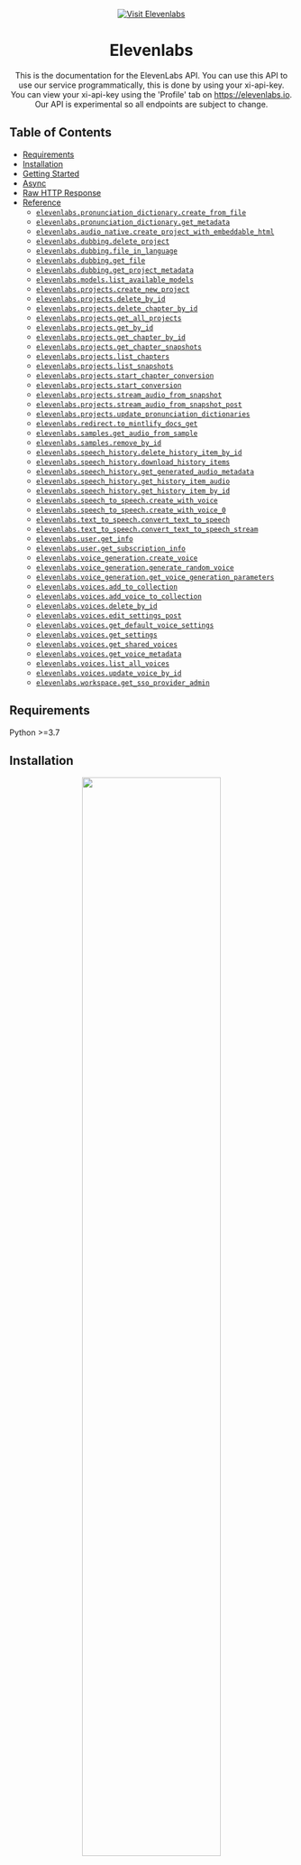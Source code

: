 <div align="center">

[![Visit Elevenlabs](./header.png)](https://elevenlabs.com)

# Elevenlabs<a id="elevenlabs"></a>

This is the documentation for the ElevenLabs API. You can use this API to use our service programmatically, this is done by using your xi-api-key. <br/> You can view your xi-api-key using the 'Profile' tab on https://elevenlabs.io. Our API is experimental so all endpoints are subject to change.


</div>

## Table of Contents<a id="table-of-contents"></a>

<!-- toc -->

- [Requirements](#requirements)
- [Installation](#installation)
- [Getting Started](#getting-started)
- [Async](#async)
- [Raw HTTP Response](#raw-http-response)
- [Reference](#reference)
  * [`elevenlabs.pronunciation_dictionary.create_from_file`](#elevenlabspronunciation_dictionarycreate_from_file)
  * [`elevenlabs.pronunciation_dictionary.get_metadata`](#elevenlabspronunciation_dictionaryget_metadata)
  * [`elevenlabs.audio_native.create_project_with_embeddable_html`](#elevenlabsaudio_nativecreate_project_with_embeddable_html)
  * [`elevenlabs.dubbing.delete_project`](#elevenlabsdubbingdelete_project)
  * [`elevenlabs.dubbing.file_in_language`](#elevenlabsdubbingfile_in_language)
  * [`elevenlabs.dubbing.get_file`](#elevenlabsdubbingget_file)
  * [`elevenlabs.dubbing.get_project_metadata`](#elevenlabsdubbingget_project_metadata)
  * [`elevenlabs.models.list_available_models`](#elevenlabsmodelslist_available_models)
  * [`elevenlabs.projects.create_new_project`](#elevenlabsprojectscreate_new_project)
  * [`elevenlabs.projects.delete_by_id`](#elevenlabsprojectsdelete_by_id)
  * [`elevenlabs.projects.delete_chapter_by_id`](#elevenlabsprojectsdelete_chapter_by_id)
  * [`elevenlabs.projects.get_all_projects`](#elevenlabsprojectsget_all_projects)
  * [`elevenlabs.projects.get_by_id`](#elevenlabsprojectsget_by_id)
  * [`elevenlabs.projects.get_chapter_by_id`](#elevenlabsprojectsget_chapter_by_id)
  * [`elevenlabs.projects.get_chapter_snapshots`](#elevenlabsprojectsget_chapter_snapshots)
  * [`elevenlabs.projects.list_chapters`](#elevenlabsprojectslist_chapters)
  * [`elevenlabs.projects.list_snapshots`](#elevenlabsprojectslist_snapshots)
  * [`elevenlabs.projects.start_chapter_conversion`](#elevenlabsprojectsstart_chapter_conversion)
  * [`elevenlabs.projects.start_conversion`](#elevenlabsprojectsstart_conversion)
  * [`elevenlabs.projects.stream_audio_from_snapshot`](#elevenlabsprojectsstream_audio_from_snapshot)
  * [`elevenlabs.projects.stream_audio_from_snapshot_post`](#elevenlabsprojectsstream_audio_from_snapshot_post)
  * [`elevenlabs.projects.update_pronunciation_dictionaries`](#elevenlabsprojectsupdate_pronunciation_dictionaries)
  * [`elevenlabs.redirect.to_mintlify_docs_get`](#elevenlabsredirectto_mintlify_docs_get)
  * [`elevenlabs.samples.get_audio_from_sample`](#elevenlabssamplesget_audio_from_sample)
  * [`elevenlabs.samples.remove_by_id`](#elevenlabssamplesremove_by_id)
  * [`elevenlabs.speech_history.delete_history_item_by_id`](#elevenlabsspeech_historydelete_history_item_by_id)
  * [`elevenlabs.speech_history.download_history_items`](#elevenlabsspeech_historydownload_history_items)
  * [`elevenlabs.speech_history.get_generated_audio_metadata`](#elevenlabsspeech_historyget_generated_audio_metadata)
  * [`elevenlabs.speech_history.get_history_item_audio`](#elevenlabsspeech_historyget_history_item_audio)
  * [`elevenlabs.speech_history.get_history_item_by_id`](#elevenlabsspeech_historyget_history_item_by_id)
  * [`elevenlabs.speech_to_speech.create_with_voice`](#elevenlabsspeech_to_speechcreate_with_voice)
  * [`elevenlabs.speech_to_speech.create_with_voice_0`](#elevenlabsspeech_to_speechcreate_with_voice_0)
  * [`elevenlabs.text_to_speech.convert_text_to_speech`](#elevenlabstext_to_speechconvert_text_to_speech)
  * [`elevenlabs.text_to_speech.convert_text_to_speech_stream`](#elevenlabstext_to_speechconvert_text_to_speech_stream)
  * [`elevenlabs.user.get_info`](#elevenlabsuserget_info)
  * [`elevenlabs.user.get_subscription_info`](#elevenlabsuserget_subscription_info)
  * [`elevenlabs.voice_generation.create_voice`](#elevenlabsvoice_generationcreate_voice)
  * [`elevenlabs.voice_generation.generate_random_voice`](#elevenlabsvoice_generationgenerate_random_voice)
  * [`elevenlabs.voice_generation.get_voice_generation_parameters`](#elevenlabsvoice_generationget_voice_generation_parameters)
  * [`elevenlabs.voices.add_to_collection`](#elevenlabsvoicesadd_to_collection)
  * [`elevenlabs.voices.add_voice_to_collection`](#elevenlabsvoicesadd_voice_to_collection)
  * [`elevenlabs.voices.delete_by_id`](#elevenlabsvoicesdelete_by_id)
  * [`elevenlabs.voices.edit_settings_post`](#elevenlabsvoicesedit_settings_post)
  * [`elevenlabs.voices.get_default_voice_settings`](#elevenlabsvoicesget_default_voice_settings)
  * [`elevenlabs.voices.get_settings`](#elevenlabsvoicesget_settings)
  * [`elevenlabs.voices.get_shared_voices`](#elevenlabsvoicesget_shared_voices)
  * [`elevenlabs.voices.get_voice_metadata`](#elevenlabsvoicesget_voice_metadata)
  * [`elevenlabs.voices.list_all_voices`](#elevenlabsvoiceslist_all_voices)
  * [`elevenlabs.voices.update_voice_by_id`](#elevenlabsvoicesupdate_voice_by_id)
  * [`elevenlabs.workspace.get_sso_provider_admin`](#elevenlabsworkspaceget_sso_provider_admin)

<!-- tocstop -->

## Requirements<a id="requirements"></a>

Python >=3.7

## Installation<a id="installation"></a>
<div align="center">
  <a href="https://konfigthis.com/sdk-sign-up?company=ElevenLabs&language=Python">
    <img src="https://raw.githubusercontent.com/konfig-dev/brand-assets/HEAD/cta-images/python-cta.png" width="70%">
  </a>
</div>

## Getting Started<a id="getting-started"></a>

```python
from pprint import pprint
from eleven_labs_python_sdk import ElevenLabs, ApiException

elevenlabs = ElevenLabs()

try:
    # Add A Pronunciation Dictionary
    create_from_file_response = elevenlabs.pronunciation_dictionary.create_from_file(
        name="string_example",
        xi_api_key="string_example",
        description="string_example",
        file=open("/path/to/file", "rb"),
    )
    print(create_from_file_response)
except ApiException as e:
    print(
        "Exception when calling PronunciationDictionaryApi.create_from_file: %s\n" % e
    )
    pprint(e.body)
    if e.status == 422:
        pprint(e.body["detail"])
    pprint(e.headers)
    pprint(e.status)
    pprint(e.reason)
    pprint(e.round_trip_time)
```

## Async<a id="async"></a>

`async` support is available by prepending `a` to any method.

```python
import asyncio
from pprint import pprint
from eleven_labs_python_sdk import ElevenLabs, ApiException

elevenlabs = ElevenLabs()


async def main():
    try:
        # Add A Pronunciation Dictionary
        create_from_file_response = (
            await elevenlabs.pronunciation_dictionary.acreate_from_file(
                name="string_example",
                xi_api_key="string_example",
                description="string_example",
                file=open("/path/to/file", "rb"),
            )
        )
        print(create_from_file_response)
    except ApiException as e:
        print(
            "Exception when calling PronunciationDictionaryApi.create_from_file: %s\n"
            % e
        )
        pprint(e.body)
        if e.status == 422:
            pprint(e.body["detail"])
        pprint(e.headers)
        pprint(e.status)
        pprint(e.reason)
        pprint(e.round_trip_time)


asyncio.run(main())
```

## Raw HTTP Response<a id="raw-http-response"></a>

To access raw HTTP response values, use the `.raw` namespace.

```python
from pprint import pprint
from eleven_labs_python_sdk import ElevenLabs, ApiException

elevenlabs = ElevenLabs()

try:
    # Add A Pronunciation Dictionary
    create_from_file_response = (
        elevenlabs.pronunciation_dictionary.raw.create_from_file(
            name="string_example",
            xi_api_key="string_example",
            description="string_example",
            file=open("/path/to/file", "rb"),
        )
    )
    pprint(create_from_file_response.body)
    pprint(create_from_file_response.body["id"])
    pprint(create_from_file_response.body["name"])
    pprint(create_from_file_response.body["created_by"])
    pprint(create_from_file_response.body["creation_time_unix"])
    pprint(create_from_file_response.body["version_id"])
    pprint(create_from_file_response.body["description"])
    pprint(create_from_file_response.headers)
    pprint(create_from_file_response.status)
    pprint(create_from_file_response.round_trip_time)
except ApiException as e:
    print(
        "Exception when calling PronunciationDictionaryApi.create_from_file: %s\n" % e
    )
    pprint(e.body)
    if e.status == 422:
        pprint(e.body["detail"])
    pprint(e.headers)
    pprint(e.status)
    pprint(e.reason)
    pprint(e.round_trip_time)
```


## Reference<a id="reference"></a>
### `elevenlabs.pronunciation_dictionary.create_from_file`<a id="elevenlabspronunciation_dictionarycreate_from_file"></a>

Creates a new pronunciation dictionary from a lexicon .PLS file

#### 🛠️ Usage<a id="🛠️-usage"></a>

```python
create_from_file_response = elevenlabs.pronunciation_dictionary.create_from_file(
    name="string_example",
    xi_api_key="string_example",
    description="string_example",
    file=open("/path/to/file", "rb"),
)
```

#### ⚙️ Parameters<a id="⚙️-parameters"></a>

##### name: `str`<a id="name-str"></a>

The name of the pronunciation dictionary, used for identification only.

##### xi_api_key: `str`<a id="xi_api_key-str"></a>

Your API key. This is required by most endpoints to access our API programatically. You can view your xi-api-key using the 'Profile' tab on the website.

##### description: `str`<a id="description-str"></a>

A description of the pronunciation dictionary, used for identification only.

##### file: `IO`<a id="file-io"></a>

A lexicon .pls file which we will use to initialize the project with.

#### ⚙️ Request Body<a id="⚙️-request-body"></a>

[`BodyAddAPronunciationDictionaryV1PronunciationDictionariesAddFromFilePost`](./eleven_labs_python_sdk/type/body_add_a_pronunciation_dictionary_v1_pronunciation_dictionaries_add_from_file_post.py)
#### 🔄 Return<a id="🔄-return"></a>

[`AddPronunciationDictionaryResponseModel`](./eleven_labs_python_sdk/pydantic/add_pronunciation_dictionary_response_model.py)

#### 🌐 Endpoint<a id="🌐-endpoint"></a>

`/v1/pronunciation-dictionaries/add-from-file` `post`

[🔙 **Back to Table of Contents**](#table-of-contents)

---

### `elevenlabs.pronunciation_dictionary.get_metadata`<a id="elevenlabspronunciation_dictionaryget_metadata"></a>

Get metadata for a pronunciation dictionary

#### 🛠️ Usage<a id="🛠️-usage"></a>

```python
get_metadata_response = elevenlabs.pronunciation_dictionary.get_metadata(
    pronunciation_dictionary_id="21m00Tcm4TlvDq8ikWAM",
    xi_api_key="string_example",
)
```

#### ⚙️ Parameters<a id="⚙️-parameters"></a>

##### pronunciation_dictionary_id: `str`<a id="pronunciation_dictionary_id-str"></a>

The id of the pronunciation dictionary

##### xi_api_key: `str`<a id="xi_api_key-str"></a>

Your API key. This is required by most endpoints to access our API programatically. You can view your xi-api-key using the 'Profile' tab on the website.

#### 🔄 Return<a id="🔄-return"></a>

[`GetPronunciationDictionaryMetadataResponseModel`](./eleven_labs_python_sdk/pydantic/get_pronunciation_dictionary_metadata_response_model.py)

#### 🌐 Endpoint<a id="🌐-endpoint"></a>

`/v1/pronunciation-dictionaries/{pronunciation_dictionary_id}` `get`

[🔙 **Back to Table of Contents**](#table-of-contents)

---

### `elevenlabs.audio_native.create_project_with_embeddable_html`<a id="elevenlabsaudio_nativecreate_project_with_embeddable_html"></a>

Creates AudioNative enabled project, optionally starts conversion and returns project id and embeddable html snippet.

#### 🛠️ Usage<a id="🛠️-usage"></a>

```python
create_project_with_embeddable_html_response = (
    elevenlabs.audio_native.create_project_with_embeddable_html(
        name="string_example",
        file=open("/path/to/file", "rb"),
        xi_api_key="string_example",
        title="string_example",
        image="string_example",
        author="string_example",
        small=False,
        text_color="string_example",
        background_color="string_example",
        sessionization=0,
        voice_id="string_example",
        model_id="string_example",
        auto_convert=False,
    )
)
```

#### ⚙️ Parameters<a id="⚙️-parameters"></a>

##### name: `str`<a id="name-str"></a>

Project name.

##### file: `IO`<a id="file-io"></a>

Either txt or HTML input file containing the article content. HTML should be formatted as follows '&lt;html&gt;&lt;body&gt;&lt;div&gt;&lt;p&gt;Your content&lt;/p&gt;&lt;h5&gt;More of your content&lt;/h5&gt;&lt;p&gt;Some more of your content&lt;/p&gt;&lt;/div&gt;&lt;/body&gt;&lt;/html&gt;'

##### xi_api_key: `str`<a id="xi_api_key-str"></a>

Your API key. This is required by most endpoints to access our API programatically. You can view your xi-api-key using the 'Profile' tab on the website.

##### title: `str`<a id="title-str"></a>

Title used in the player and inserted at the top of the uploaded article. If not provided, the default title set in the Player settings is used.

##### image: `str`<a id="image-str"></a>

Image URL used in the player. If not provided, default image set in the Player settings is used.

##### author: `str`<a id="author-str"></a>

Author used in the player and inserted at the start of the uploaded article. If not provided, the default author set in the Player settings is used.

##### small: `bool`<a id="small-bool"></a>

Whether to use small player or not. If not provided, default value set in the Player settings is used.

##### text_color: `str`<a id="text_color-str"></a>

Text color used in the player. If not provided, default text color set in the Player settings is used.

##### background_color: `str`<a id="background_color-str"></a>

Background color used in the player. If not provided, default background color set in the Player settings is used.

##### sessionization: `int`<a id="sessionization-int"></a>

Specifies for how many minutes to persist the session across page reloads. If not provided, default sessionization set in the Player settings is used.

##### voice_id: `str`<a id="voice_id-str"></a>

Voice ID used to voice the content. If not provided, default voice ID set in the Player settings is used.

##### model_id: `str`<a id="model_id-str"></a>

TTS Model ID used in the player. If not provided, default model ID set in the Player settings is used.

##### auto_convert: `bool`<a id="auto_convert-bool"></a>

Whether to auto convert the project to audio or not.

#### ⚙️ Request Body<a id="⚙️-request-body"></a>

[`BodyCreatesAudioNativeEnabledProjectV1AudioNativePost`](./eleven_labs_python_sdk/type/body_creates_audio_native_enabled_project_v1_audio_native_post.py)
#### 🔄 Return<a id="🔄-return"></a>

[`AudioNativeCreateProjectResponseModel`](./eleven_labs_python_sdk/pydantic/audio_native_create_project_response_model.py)

#### 🌐 Endpoint<a id="🌐-endpoint"></a>

`/v1/audio-native` `post`

[🔙 **Back to Table of Contents**](#table-of-contents)

---

### `elevenlabs.dubbing.delete_project`<a id="elevenlabsdubbingdelete_project"></a>

Deletes a dubbing project.

#### 🛠️ Usage<a id="🛠️-usage"></a>

```python
delete_project_response = elevenlabs.dubbing.delete_project(
    dubbing_id="dubbing_id_example",
    xi_api_key="string_example",
)
```

#### ⚙️ Parameters<a id="⚙️-parameters"></a>

##### dubbing_id: `str`<a id="dubbing_id-str"></a>

ID of the dubbing project.

##### xi_api_key: `str`<a id="xi_api_key-str"></a>

Your API key. This is required by most endpoints to access our API programatically. You can view your xi-api-key using the 'Profile' tab on the website.

#### 🌐 Endpoint<a id="🌐-endpoint"></a>

`/v1/dubbing/{dubbing_id}` `delete`

[🔙 **Back to Table of Contents**](#table-of-contents)

---

### `elevenlabs.dubbing.file_in_language`<a id="elevenlabsdubbingfile_in_language"></a>

Dubs provided audio or video file into given language.

#### 🛠️ Usage<a id="🛠️-usage"></a>

```python
file_in_language_response = elevenlabs.dubbing.file_in_language(
    target_lang="string_example",
    xi_api_key="string_example",
    mode="string_example",
    file=open("/path/to/file", "rb"),
    csv_file=open("/path/to/file", "rb"),
    foreground_audio_file=open("/path/to/file", "rb"),
    background_audio_file=open("/path/to/file", "rb"),
    name="string_example",
    source_url="string_example",
    source_lang="auto",
    num_speakers=0,
    watermark=False,
    start_time=1,
    end_time=1,
    highest_resolution=False,
    dubbing_studio=False,
)
```

#### ⚙️ Parameters<a id="⚙️-parameters"></a>

##### target_lang: `str`<a id="target_lang-str"></a>

Target language.

##### xi_api_key: `str`<a id="xi_api_key-str"></a>

Your API key. This is required by most endpoints to access our API programatically. You can view your xi-api-key using the 'Profile' tab on the website.

##### mode: `str`<a id="mode-str"></a>

automatic or manual.

##### file: `IO`<a id="file-io"></a>

One or more audio files to clone the voice from

##### csv_file: `IO`<a id="csv_file-io"></a>

CSV file containing transcription/translation metadata

##### foreground_audio_file: `IO`<a id="foreground_audio_file-io"></a>

For use only with csv input

##### background_audio_file: `IO`<a id="background_audio_file-io"></a>

For use only with csv input

##### name: `str`<a id="name-str"></a>

Name of the dubbing project.

##### source_url: `str`<a id="source_url-str"></a>

URL of the source video/audio file.

##### source_lang: `str`<a id="source_lang-str"></a>

Source language.

##### num_speakers: `int`<a id="num_speakers-int"></a>

Number of speakers to use for the dubbing.

##### watermark: `bool`<a id="watermark-bool"></a>

Whether to apply watermark to the output video.

##### start_time: `int`<a id="start_time-int"></a>

Start time of the source video/audio file.

##### end_time: `int`<a id="end_time-int"></a>

End time of the source video/audio file.

##### highest_resolution: `bool`<a id="highest_resolution-bool"></a>

Whether to use the highest resolution available.

##### dubbing_studio: `bool`<a id="dubbing_studio-bool"></a>

Whether to prepare dub for edits in dubbing studio.

#### ⚙️ Request Body<a id="⚙️-request-body"></a>

[`BodyDubAVideoOrAnAudioFileV1DubbingPost`](./eleven_labs_python_sdk/type/body_dub_a_video_or_an_audio_file_v1_dubbing_post.py)
#### 🔄 Return<a id="🔄-return"></a>

[`DoDubbingResponseModel`](./eleven_labs_python_sdk/pydantic/do_dubbing_response_model.py)

#### 🌐 Endpoint<a id="🌐-endpoint"></a>

`/v1/dubbing` `post`

[🔙 **Back to Table of Contents**](#table-of-contents)

---

### `elevenlabs.dubbing.get_file`<a id="elevenlabsdubbingget_file"></a>

Returns dubbed file.

#### 🛠️ Usage<a id="🛠️-usage"></a>

```python
get_file_response = elevenlabs.dubbing.get_file(
    dubbing_id="dubbing_id_example",
    language_code="language_code_example",
    xi_api_key="string_example",
)
```

#### ⚙️ Parameters<a id="⚙️-parameters"></a>

##### dubbing_id: `str`<a id="dubbing_id-str"></a>

ID of the dubbing project.

##### language_code: `str`<a id="language_code-str"></a>

ID of the language.

##### xi_api_key: `str`<a id="xi_api_key-str"></a>

Your API key. This is required by most endpoints to access our API programatically. You can view your xi-api-key using the 'Profile' tab on the website.

#### 🌐 Endpoint<a id="🌐-endpoint"></a>

`/v1/dubbing/{dubbing_id}/audio/{language_code}` `get`

[🔙 **Back to Table of Contents**](#table-of-contents)

---

### `elevenlabs.dubbing.get_project_metadata`<a id="elevenlabsdubbingget_project_metadata"></a>

Returns metadata about a dubbing project, including whether it's still in progress or not

#### 🛠️ Usage<a id="🛠️-usage"></a>

```python
get_project_metadata_response = elevenlabs.dubbing.get_project_metadata(
    dubbing_id="dubbing_id_example",
    xi_api_key="string_example",
)
```

#### ⚙️ Parameters<a id="⚙️-parameters"></a>

##### dubbing_id: `str`<a id="dubbing_id-str"></a>

ID of the dubbing project.

##### xi_api_key: `str`<a id="xi_api_key-str"></a>

Your API key. This is required by most endpoints to access our API programatically. You can view your xi-api-key using the 'Profile' tab on the website.

#### 🌐 Endpoint<a id="🌐-endpoint"></a>

`/v1/dubbing/{dubbing_id}` `get`

[🔙 **Back to Table of Contents**](#table-of-contents)

---

### `elevenlabs.models.list_available_models`<a id="elevenlabsmodelslist_available_models"></a>

Gets a list of available models.

#### 🛠️ Usage<a id="🛠️-usage"></a>

```python
list_available_models_response = elevenlabs.models.list_available_models(
    xi_api_key="string_example",
)
```

#### ⚙️ Parameters<a id="⚙️-parameters"></a>

##### xi_api_key: `str`<a id="xi_api_key-str"></a>

Your API key. This is required by most endpoints to access our API programatically. You can view your xi-api-key using the 'Profile' tab on the website.

#### 🔄 Return<a id="🔄-return"></a>

[`ModelsListAvailableModelsResponse`](./eleven_labs_python_sdk/pydantic/models_list_available_models_response.py)

#### 🌐 Endpoint<a id="🌐-endpoint"></a>

`/v1/models` `get`

[🔙 **Back to Table of Contents**](#table-of-contents)

---

### `elevenlabs.projects.create_new_project`<a id="elevenlabsprojectscreate_new_project"></a>

Creates a new project, it can be either initialized as blank, from a document or from a URL.

#### 🛠️ Usage<a id="🛠️-usage"></a>

```python
create_new_project_response = elevenlabs.projects.create_new_project(
    name="string_example",
    default_title_voice_id="string_example",
    default_paragraph_voice_id="string_example",
    default_model_id="string_example",
    pronunciation_dictionary_locators=["string_example"],
    xi_api_key="string_example",
    title="string_example",
    from_url="string_example",
    from_document=open("/path/to/file", "rb"),
    quality_preset="standard",
    author="string_example",
    isbn_number="string_example",
    acx_volume_normalization=False,
    volume_normalization=False,
    callback_url="string_example",
)
```

#### ⚙️ Parameters<a id="⚙️-parameters"></a>

##### name: `str`<a id="name-str"></a>

The name of the project, used for identification only.

##### default_title_voice_id: `str`<a id="default_title_voice_id-str"></a>

The voice_id that corresponds to the default voice used for new titles.

##### default_paragraph_voice_id: `str`<a id="default_paragraph_voice_id-str"></a>

The voice_id that corresponds to the default voice used for new paragraphs.

##### default_model_id: `str`<a id="default_model_id-str"></a>

The model_id of the model to be used for this project, you can query GET https://api.elevenlabs.io/v1/models to list all available models.

##### pronunciation_dictionary_locators: [`BodyAddProjectV1ProjectsAddPostPronunciationDictionaryLocators`](./eleven_labs_python_sdk/type/body_add_project_v1_projects_add_post_pronunciation_dictionary_locators.py)<a id="pronunciation_dictionary_locators-bodyaddprojectv1projectsaddpostpronunciationdictionarylocatorseleven_labs_python_sdktypebody_add_project_v1_projects_add_post_pronunciation_dictionary_locatorspy"></a>

##### xi_api_key: `str`<a id="xi_api_key-str"></a>

Your API key. This is required by most endpoints to access our API programatically. You can view your xi-api-key using the 'Profile' tab on the website.

##### title: `str`<a id="title-str"></a>

An optional name of the author of the project, this will be added as metadata to the mp3 file on project / chapter download.

##### from_url: `str`<a id="from_url-str"></a>

An optional URL from which we will extract content to initialize the project. If this is set, 'from_url' must be null. If neither 'from_url' or 'from_document' are provided we will initialize the project as blank.

##### from_document: `IO`<a id="from_document-io"></a>

An optional .epub, .pdf, .txt or similar file can be provided. If provided, we will initialize the project with its content. If this is set, 'from_url' must be null.  If neither 'from_url' or 'from_document' are provided we will initialize the project as blank.

##### quality_preset: `str`<a id="quality_preset-str"></a>

Output quality of the generated audio. Must be one of: standard - standard output format, 128kbps with 44.1kHz sample rate. high - high quality output format, 192kbps with 44.1kHz sample rate and major improvements on our side. Using this setting increases the character cost by 20%. ultra - ultra quality output format, 192kbps with 44.1kHz sample rate and highest improvements on our side. Using this setting increases the character cost by 50%. 

##### author: `str`<a id="author-str"></a>

An optional name of the author of the project, this will be added as metadata to the mp3 file on project / chapter download.

##### isbn_number: `str`<a id="isbn_number-str"></a>

An optional ISBN number of the project you want to create, this will be added as metadata to the mp3 file on project / chapter download.

##### acx_volume_normalization: `bool`<a id="acx_volume_normalization-bool"></a>

[Deprecated] When the project is downloaded, should the returned audio have postprocessing in order to make it compliant with audiobook normalized volume requirements

##### volume_normalization: `bool`<a id="volume_normalization-bool"></a>

When the project is downloaded, should the returned audio have postprocessing in order to make it compliant with audiobook normalized volume requirements

##### callback_url: `str`<a id="callback_url-str"></a>

A url that will be called by our service when the project is converted with a json containing the status of the conversion

#### ⚙️ Request Body<a id="⚙️-request-body"></a>

[`BodyAddProjectV1ProjectsAddPost`](./eleven_labs_python_sdk/type/body_add_project_v1_projects_add_post.py)
#### 🔄 Return<a id="🔄-return"></a>

[`AddProjectResponseModel`](./eleven_labs_python_sdk/pydantic/add_project_response_model.py)

#### 🌐 Endpoint<a id="🌐-endpoint"></a>

`/v1/projects/add` `post`

[🔙 **Back to Table of Contents**](#table-of-contents)

---

### `elevenlabs.projects.delete_by_id`<a id="elevenlabsprojectsdelete_by_id"></a>

Delete a project by its project_id.

#### 🛠️ Usage<a id="🛠️-usage"></a>

```python
delete_by_id_response = elevenlabs.projects.delete_by_id(
    project_id="21m00Tcm4TlvDq8ikWAM",
    xi_api_key="string_example",
)
```

#### ⚙️ Parameters<a id="⚙️-parameters"></a>

##### project_id: `str`<a id="project_id-str"></a>

The project_id of the project, you can query GET https://api.elevenlabs.io/v1/projects to list all available projects.

##### xi_api_key: `str`<a id="xi_api_key-str"></a>

Your API key. This is required by most endpoints to access our API programatically. You can view your xi-api-key using the 'Profile' tab on the website.

#### 🌐 Endpoint<a id="🌐-endpoint"></a>

`/v1/projects/{project_id}` `delete`

[🔙 **Back to Table of Contents**](#table-of-contents)

---

### `elevenlabs.projects.delete_chapter_by_id`<a id="elevenlabsprojectsdelete_chapter_by_id"></a>

Delete a chapter by its chapter_id.

#### 🛠️ Usage<a id="🛠️-usage"></a>

```python
delete_chapter_by_id_response = elevenlabs.projects.delete_chapter_by_id(
    project_id="21m00Tcm4TlvDq8ikWAM",
    chapter_id="21m00Tcm4TlvDq8ikWAM",
    xi_api_key="string_example",
)
```

#### ⚙️ Parameters<a id="⚙️-parameters"></a>

##### project_id: `str`<a id="project_id-str"></a>

The project_id of the project, you can query GET https://api.elevenlabs.io/v1/projects to list all available projects.

##### chapter_id: `str`<a id="chapter_id-str"></a>

The chapter_id of the chapter. You can query GET https://api.elevenlabs.io/v1/projects/{project_id}/chapters to list all available chapters for a project.

##### xi_api_key: `str`<a id="xi_api_key-str"></a>

Your API key. This is required by most endpoints to access our API programatically. You can view your xi-api-key using the 'Profile' tab on the website.

#### 🌐 Endpoint<a id="🌐-endpoint"></a>

`/v1/projects/{project_id}/chapters/{chapter_id}` `delete`

[🔙 **Back to Table of Contents**](#table-of-contents)

---

### `elevenlabs.projects.get_all_projects`<a id="elevenlabsprojectsget_all_projects"></a>

Returns a list of your projects together and its metadata.

#### 🛠️ Usage<a id="🛠️-usage"></a>

```python
get_all_projects_response = elevenlabs.projects.get_all_projects(
    xi_api_key="string_example",
)
```

#### ⚙️ Parameters<a id="⚙️-parameters"></a>

##### xi_api_key: `str`<a id="xi_api_key-str"></a>

Your API key. This is required by most endpoints to access our API programatically. You can view your xi-api-key using the 'Profile' tab on the website.

#### 🔄 Return<a id="🔄-return"></a>

[`GetProjectsResponseModel`](./eleven_labs_python_sdk/pydantic/get_projects_response_model.py)

#### 🌐 Endpoint<a id="🌐-endpoint"></a>

`/v1/projects` `get`

[🔙 **Back to Table of Contents**](#table-of-contents)

---

### `elevenlabs.projects.get_by_id`<a id="elevenlabsprojectsget_by_id"></a>

Returns information about a specific project. This endpoint returns more detailed information about a project than GET api.elevenlabs.io/v1/projects.

#### 🛠️ Usage<a id="🛠️-usage"></a>

```python
get_by_id_response = elevenlabs.projects.get_by_id(
    project_id="21m00Tcm4TlvDq8ikWAM",
    xi_api_key="string_example",
)
```

#### ⚙️ Parameters<a id="⚙️-parameters"></a>

##### project_id: `str`<a id="project_id-str"></a>

The project_id of the project, you can query GET https://api.elevenlabs.io/v1/projects to list all available projects.

##### xi_api_key: `str`<a id="xi_api_key-str"></a>

Your API key. This is required by most endpoints to access our API programatically. You can view your xi-api-key using the 'Profile' tab on the website.

#### 🔄 Return<a id="🔄-return"></a>

[`ProjectExtendedResponseModel`](./eleven_labs_python_sdk/pydantic/project_extended_response_model.py)

#### 🌐 Endpoint<a id="🌐-endpoint"></a>

`/v1/projects/{project_id}` `get`

[🔙 **Back to Table of Contents**](#table-of-contents)

---

### `elevenlabs.projects.get_chapter_by_id`<a id="elevenlabsprojectsget_chapter_by_id"></a>

Returns information about a specific chapter.

#### 🛠️ Usage<a id="🛠️-usage"></a>

```python
get_chapter_by_id_response = elevenlabs.projects.get_chapter_by_id(
    project_id="21m00Tcm4TlvDq8ikWAM",
    chapter_id="21m00Tcm4TlvDq8ikWAM",
    xi_api_key="string_example",
)
```

#### ⚙️ Parameters<a id="⚙️-parameters"></a>

##### project_id: `str`<a id="project_id-str"></a>

The project_id of the project, you can query GET https://api.elevenlabs.io/v1/projects to list all available projects.

##### chapter_id: `str`<a id="chapter_id-str"></a>

The chapter_id of the chapter. You can query GET https://api.elevenlabs.io/v1/projects/{project_id}/chapters to list all available chapters for a project.

##### xi_api_key: `str`<a id="xi_api_key-str"></a>

Your API key. This is required by most endpoints to access our API programatically. You can view your xi-api-key using the 'Profile' tab on the website.

#### 🔄 Return<a id="🔄-return"></a>

[`ChapterResponseModel`](./eleven_labs_python_sdk/pydantic/chapter_response_model.py)

#### 🌐 Endpoint<a id="🌐-endpoint"></a>

`/v1/projects/{project_id}/chapters/{chapter_id}` `get`

[🔙 **Back to Table of Contents**](#table-of-contents)

---

### `elevenlabs.projects.get_chapter_snapshots`<a id="elevenlabsprojectsget_chapter_snapshots"></a>

Gets information about all the snapshots of a chapter, each snapshot corresponds can be downloaded as audio. Whenever a chapter is converted a snapshot will be automatically created.

#### 🛠️ Usage<a id="🛠️-usage"></a>

```python
get_chapter_snapshots_response = elevenlabs.projects.get_chapter_snapshots(
    project_id="21m00Tcm4TlvDq8ikWAM",
    chapter_id="21m00Tcm4TlvDq8ikWAM",
    xi_api_key="string_example",
)
```

#### ⚙️ Parameters<a id="⚙️-parameters"></a>

##### project_id: `str`<a id="project_id-str"></a>

The project_id of the project, you can query GET https://api.elevenlabs.io/v1/projects to list all available projects.

##### chapter_id: `str`<a id="chapter_id-str"></a>

The chapter_id of the chapter. You can query GET https://api.elevenlabs.io/v1/projects/{project_id}/chapters to list all available chapters for a project.

##### xi_api_key: `str`<a id="xi_api_key-str"></a>

Your API key. This is required by most endpoints to access our API programatically. You can view your xi-api-key using the 'Profile' tab on the website.

#### 🔄 Return<a id="🔄-return"></a>

[`ChapterSnapshotsResponseModel`](./eleven_labs_python_sdk/pydantic/chapter_snapshots_response_model.py)

#### 🌐 Endpoint<a id="🌐-endpoint"></a>

`/v1/projects/{project_id}/chapters/{chapter_id}/snapshots` `get`

[🔙 **Back to Table of Contents**](#table-of-contents)

---

### `elevenlabs.projects.list_chapters`<a id="elevenlabsprojectslist_chapters"></a>

Returns a list of your chapters for a project together and its metadata.

#### 🛠️ Usage<a id="🛠️-usage"></a>

```python
list_chapters_response = elevenlabs.projects.list_chapters(
    project_id="21m00Tcm4TlvDq8ikWAM",
    xi_api_key="string_example",
)
```

#### ⚙️ Parameters<a id="⚙️-parameters"></a>

##### project_id: `str`<a id="project_id-str"></a>

The project_id of the project, you can query GET https://api.elevenlabs.io/v1/projects to list all available projects.

##### xi_api_key: `str`<a id="xi_api_key-str"></a>

Your API key. This is required by most endpoints to access our API programatically. You can view your xi-api-key using the 'Profile' tab on the website.

#### 🔄 Return<a id="🔄-return"></a>

[`GetChaptersResponseModel`](./eleven_labs_python_sdk/pydantic/get_chapters_response_model.py)

#### 🌐 Endpoint<a id="🌐-endpoint"></a>

`/v1/projects/{project_id}/chapters` `get`

[🔙 **Back to Table of Contents**](#table-of-contents)

---

### `elevenlabs.projects.list_snapshots`<a id="elevenlabsprojectslist_snapshots"></a>

Gets the snapshots of a project.

#### 🛠️ Usage<a id="🛠️-usage"></a>

```python
list_snapshots_response = elevenlabs.projects.list_snapshots(
    project_id="21m00Tcm4TlvDq8ikWAM",
    xi_api_key="string_example",
)
```

#### ⚙️ Parameters<a id="⚙️-parameters"></a>

##### project_id: `str`<a id="project_id-str"></a>

The project_id of the project, you can query GET https://api.elevenlabs.io/v1/projects to list all available projects.

##### xi_api_key: `str`<a id="xi_api_key-str"></a>

Your API key. This is required by most endpoints to access our API programatically. You can view your xi-api-key using the 'Profile' tab on the website.

#### 🔄 Return<a id="🔄-return"></a>

[`ProjectSnapshotsResponseModel`](./eleven_labs_python_sdk/pydantic/project_snapshots_response_model.py)

#### 🌐 Endpoint<a id="🌐-endpoint"></a>

`/v1/projects/{project_id}/snapshots` `get`

[🔙 **Back to Table of Contents**](#table-of-contents)

---

### `elevenlabs.projects.start_chapter_conversion`<a id="elevenlabsprojectsstart_chapter_conversion"></a>

Starts conversion of a specific chapter.

#### 🛠️ Usage<a id="🛠️-usage"></a>

```python
start_chapter_conversion_response = elevenlabs.projects.start_chapter_conversion(
    project_id="21m00Tcm4TlvDq8ikWAM",
    chapter_id="21m00Tcm4TlvDq8ikWAM",
    xi_api_key="string_example",
)
```

#### ⚙️ Parameters<a id="⚙️-parameters"></a>

##### project_id: `str`<a id="project_id-str"></a>

The project_id of the project, you can query GET https://api.elevenlabs.io/v1/projects to list all available projects.

##### chapter_id: `str`<a id="chapter_id-str"></a>

The chapter_id of the chapter. You can query GET https://api.elevenlabs.io/v1/projects/{project_id}/chapters to list all available chapters for a project.

##### xi_api_key: `str`<a id="xi_api_key-str"></a>

Your API key. This is required by most endpoints to access our API programatically. You can view your xi-api-key using the 'Profile' tab on the website.

#### 🌐 Endpoint<a id="🌐-endpoint"></a>

`/v1/projects/{project_id}/chapters/{chapter_id}/convert` `post`

[🔙 **Back to Table of Contents**](#table-of-contents)

---

### `elevenlabs.projects.start_conversion`<a id="elevenlabsprojectsstart_conversion"></a>

Starts conversion of a project and all of its chapters.

#### 🛠️ Usage<a id="🛠️-usage"></a>

```python
start_conversion_response = elevenlabs.projects.start_conversion(
    project_id="21m00Tcm4TlvDq8ikWAM",
    xi_api_key="string_example",
)
```

#### ⚙️ Parameters<a id="⚙️-parameters"></a>

##### project_id: `str`<a id="project_id-str"></a>

The project_id of the project, you can query GET https://api.elevenlabs.io/v1/projects to list all available projects.

##### xi_api_key: `str`<a id="xi_api_key-str"></a>

Your API key. This is required by most endpoints to access our API programatically. You can view your xi-api-key using the 'Profile' tab on the website.

#### 🌐 Endpoint<a id="🌐-endpoint"></a>

`/v1/projects/{project_id}/convert` `post`

[🔙 **Back to Table of Contents**](#table-of-contents)

---

### `elevenlabs.projects.stream_audio_from_snapshot`<a id="elevenlabsprojectsstream_audio_from_snapshot"></a>

Stream the audio from a project snapshot.

#### 🛠️ Usage<a id="🛠️-usage"></a>

```python
elevenlabs.projects.stream_audio_from_snapshot(
    project_id="21m00Tcm4TlvDq8ikWAM",
    project_snapshot_id="21m00Tcm4TlvDq8ikWAM",
    xi_api_key="string_example",
)
```

#### ⚙️ Parameters<a id="⚙️-parameters"></a>

##### project_id: `str`<a id="project_id-str"></a>

The project_id of the project, you can query GET https://api.elevenlabs.io/v1/projects to list all available projects.

##### project_snapshot_id: `str`<a id="project_snapshot_id-str"></a>

The project_snapshot_id of the project snapshot. You can query GET /v1/projects/{project_id}/snapshots to list all available snapshots for a project.

##### xi_api_key: `str`<a id="xi_api_key-str"></a>

Your API key. This is required by most endpoints to access our API programatically. You can view your xi-api-key using the 'Profile' tab on the website.

#### 🌐 Endpoint<a id="🌐-endpoint"></a>

`/v1/projects/{project_id}/snapshots/{project_snapshot_id}/stream` `post`

[🔙 **Back to Table of Contents**](#table-of-contents)

---

### `elevenlabs.projects.stream_audio_from_snapshot_post`<a id="elevenlabsprojectsstream_audio_from_snapshot_post"></a>

Stream the audio from a chapter snapshot. Use GET /v1/projects/{project_id}/chapters/{chapter_id}/snapshots to return the chapter snapshots of a chapter.

#### 🛠️ Usage<a id="🛠️-usage"></a>

```python
elevenlabs.projects.stream_audio_from_snapshot_post(
    project_id="21m00Tcm4TlvDq8ikWAM",
    chapter_id="21m00Tcm4TlvDq8ikWAM",
    chapter_snapshot_id="21m00Tcm4TlvDq8ikWAM",
    xi_api_key="string_example",
)
```

#### ⚙️ Parameters<a id="⚙️-parameters"></a>

##### project_id: `str`<a id="project_id-str"></a>

The project_id of the project, you can query GET https://api.elevenlabs.io/v1/projects to list all available projects.

##### chapter_id: `str`<a id="chapter_id-str"></a>

The chapter_id of the chapter. You can query GET https://api.elevenlabs.io/v1/projects/{project_id}/chapters to list all available chapters for a project.

##### chapter_snapshot_id: `str`<a id="chapter_snapshot_id-str"></a>

The chapter_snapshot_id of the chapter snapshot. You can query GET /v1/projects/{project_id}/chapters/{chapter_id}/snapshots to the all available snapshots for a chapter.

##### xi_api_key: `str`<a id="xi_api_key-str"></a>

Your API key. This is required by most endpoints to access our API programatically. You can view your xi-api-key using the 'Profile' tab on the website.

#### 🌐 Endpoint<a id="🌐-endpoint"></a>

`/v1/projects/{project_id}/chapters/{chapter_id}/snapshots/{chapter_snapshot_id}/stream` `post`

[🔙 **Back to Table of Contents**](#table-of-contents)

---

### `elevenlabs.projects.update_pronunciation_dictionaries`<a id="elevenlabsprojectsupdate_pronunciation_dictionaries"></a>

Updates the set of pronunciation dictionaries acting on a project. This will automatically mark text within this project as requiring reconverting where the new dictionary would apply or the old one no longer does.

#### 🛠️ Usage<a id="🛠️-usage"></a>

```python
update_pronunciation_dictionaries_response = (
    elevenlabs.projects.update_pronunciation_dictionaries(
        pronunciation_dictionary_locators=[
            {
                "pronunciation_dictionary_id": "pronunciation_dictionary_id_example",
                "version_id": "version_id_example",
            }
        ],
        project_id="21m00Tcm4TlvDq8ikWAM",
        xi_api_key="string_example",
    )
)
```

#### ⚙️ Parameters<a id="⚙️-parameters"></a>

##### pronunciation_dictionary_locators: List[`PronunciationDictionaryVersionLocatorDBModel`]<a id="pronunciation_dictionary_locators-listpronunciationdictionaryversionlocatordbmodel"></a>

A list of pronunciation dictionary locators (id, version_id) encoded as a list of JSON strings for pronunciation dictionaries to be applied to the text.  A list of json encoded strings is required as adding projects may occur through formData as opposed to jsonBody

##### project_id: `str`<a id="project_id-str"></a>

The project_id of the project, you can query GET https://api.elevenlabs.io/v1/projects to list all available projects.

##### xi_api_key: `str`<a id="xi_api_key-str"></a>

Your API key. This is required by most endpoints to access our API programatically. You can view your xi-api-key using the 'Profile' tab on the website.

#### ⚙️ Request Body<a id="⚙️-request-body"></a>

[`BodyUpdatePronunciationDictionariesV1ProjectsProjectIdUpdatePronunciationDictionariesPost`](./eleven_labs_python_sdk/type/body_update_pronunciation_dictionaries_v1_projects_project_id_update_pronunciation_dictionaries_post.py)
#### 🌐 Endpoint<a id="🌐-endpoint"></a>

`/v1/projects/{project_id}/update-pronunciation-dictionaries` `post`

[🔙 **Back to Table of Contents**](#table-of-contents)

---

### `elevenlabs.redirect.to_mintlify_docs_get`<a id="elevenlabsredirectto_mintlify_docs_get"></a>

Redirect To Mintlify

#### 🛠️ Usage<a id="🛠️-usage"></a>

```python
to_mintlify_docs_get_response = elevenlabs.redirect.to_mintlify_docs_get()
```

#### 🌐 Endpoint<a id="🌐-endpoint"></a>

`/docs` `get`

[🔙 **Back to Table of Contents**](#table-of-contents)

---

### `elevenlabs.samples.get_audio_from_sample`<a id="elevenlabssamplesget_audio_from_sample"></a>

Returns the audio corresponding to a sample attached to a voice.

#### 🛠️ Usage<a id="🛠️-usage"></a>

```python
elevenlabs.samples.get_audio_from_sample(
    voice_id="21m00Tcm4TlvDq8ikWAM",
    sample_id="VW7YKqPnjY4h39yTbx2L",
    xi_api_key="string_example",
)
```

#### ⚙️ Parameters<a id="⚙️-parameters"></a>

##### voice_id: `str`<a id="voice_id-str"></a>

Voice ID to be used, you can use https://api.elevenlabs.io/v1/voices to list all the available voices.

##### sample_id: `str`<a id="sample_id-str"></a>

Sample ID to be used, you can use GET https://api.elevenlabs.io/v1/voices/{voice_id} to list all the available samples for a voice.

##### xi_api_key: `str`<a id="xi_api_key-str"></a>

Your API key. This is required by most endpoints to access our API programatically. You can view your xi-api-key using the 'Profile' tab on the website.

#### 🌐 Endpoint<a id="🌐-endpoint"></a>

`/v1/voices/{voice_id}/samples/{sample_id}/audio` `get`

[🔙 **Back to Table of Contents**](#table-of-contents)

---

### `elevenlabs.samples.remove_by_id`<a id="elevenlabssamplesremove_by_id"></a>

Removes a sample by its ID.

#### 🛠️ Usage<a id="🛠️-usage"></a>

```python
remove_by_id_response = elevenlabs.samples.remove_by_id(
    voice_id="21m00Tcm4TlvDq8ikWAM",
    sample_id="VW7YKqPnjY4h39yTbx2L",
    xi_api_key="string_example",
)
```

#### ⚙️ Parameters<a id="⚙️-parameters"></a>

##### voice_id: `str`<a id="voice_id-str"></a>

Voice ID to be used, you can use https://api.elevenlabs.io/v1/voices to list all the available voices.

##### sample_id: `str`<a id="sample_id-str"></a>

Sample ID to be used, you can use GET https://api.elevenlabs.io/v1/voices/{voice_id} to list all the available samples for a voice.

##### xi_api_key: `str`<a id="xi_api_key-str"></a>

Your API key. This is required by most endpoints to access our API programatically. You can view your xi-api-key using the 'Profile' tab on the website.

#### 🌐 Endpoint<a id="🌐-endpoint"></a>

`/v1/voices/{voice_id}/samples/{sample_id}` `delete`

[🔙 **Back to Table of Contents**](#table-of-contents)

---

### `elevenlabs.speech_history.delete_history_item_by_id`<a id="elevenlabsspeech_historydelete_history_item_by_id"></a>

Delete a history item by its ID

#### 🛠️ Usage<a id="🛠️-usage"></a>

```python
delete_history_item_by_id_response = (
    elevenlabs.speech_history.delete_history_item_by_id(
        history_item_id="VW7YKqPnjY4h39yTbx2L",
        xi_api_key="string_example",
    )
)
```

#### ⚙️ Parameters<a id="⚙️-parameters"></a>

##### history_item_id: `str`<a id="history_item_id-str"></a>

History item ID to be used, you can use GET https://api.elevenlabs.io/v1/history to receive a list of history items and their IDs.

##### xi_api_key: `str`<a id="xi_api_key-str"></a>

Your API key. This is required by most endpoints to access our API programatically. You can view your xi-api-key using the 'Profile' tab on the website.

#### 🌐 Endpoint<a id="🌐-endpoint"></a>

`/v1/history/{history_item_id}` `delete`

[🔙 **Back to Table of Contents**](#table-of-contents)

---

### `elevenlabs.speech_history.download_history_items`<a id="elevenlabsspeech_historydownload_history_items"></a>

Download one or more history items. If one history item ID is provided, we will return a single audio file. If more than one history item IDs are provided, we will provide the history items packed into a .zip file.

#### 🛠️ Usage<a id="🛠️-usage"></a>

```python
elevenlabs.speech_history.download_history_items(
    history_item_ids=["string_example"],
    xi_api_key="string_example",
)
```

#### ⚙️ Parameters<a id="⚙️-parameters"></a>

##### history_item_ids: [`BodyDownloadHistoryItemsV1HistoryDownloadPostHistoryItemIds`](./eleven_labs_python_sdk/type/body_download_history_items_v1_history_download_post_history_item_ids.py)<a id="history_item_ids-bodydownloadhistoryitemsv1historydownloadposthistoryitemidseleven_labs_python_sdktypebody_download_history_items_v1_history_download_post_history_item_idspy"></a>

##### xi_api_key: `str`<a id="xi_api_key-str"></a>

Your API key. This is required by most endpoints to access our API programatically. You can view your xi-api-key using the 'Profile' tab on the website.

#### ⚙️ Request Body<a id="⚙️-request-body"></a>

[`BodyDownloadHistoryItemsV1HistoryDownloadPost`](./eleven_labs_python_sdk/type/body_download_history_items_v1_history_download_post.py)
#### 🌐 Endpoint<a id="🌐-endpoint"></a>

`/v1/history/download` `post`

[🔙 **Back to Table of Contents**](#table-of-contents)

---

### `elevenlabs.speech_history.get_generated_audio_metadata`<a id="elevenlabsspeech_historyget_generated_audio_metadata"></a>

Returns metadata about all your generated audio.

#### 🛠️ Usage<a id="🛠️-usage"></a>

```python
get_generated_audio_metadata_response = (
    elevenlabs.speech_history.get_generated_audio_metadata(
        page_size=100,
        start_after_history_item_id="string_example",
        voice_id="string_example",
        xi_api_key="string_example",
    )
)
```

#### ⚙️ Parameters<a id="⚙️-parameters"></a>

##### page_size: `int`<a id="page_size-int"></a>

How many history items to return at maximum. Can not exceed 1000, defaults to 100.

##### start_after_history_item_id: `str`<a id="start_after_history_item_id-str"></a>

After which ID to start fetching, use this parameter to paginate across a large collection of history items. In case this parameter is not provided history items will be fetched starting from the most recently created one ordered descending by their creation date.

##### voice_id: `str`<a id="voice_id-str"></a>

Voice ID to be filtered for, you can use GET https://api.elevenlabs.io/v1/voices to receive a list of voices and their IDs.

##### xi_api_key: `str`<a id="xi_api_key-str"></a>

Your API key. This is required by most endpoints to access our API programatically. You can view your xi-api-key using the 'Profile' tab on the website.

#### 🔄 Return<a id="🔄-return"></a>

[`GetSpeechHistoryResponseModel`](./eleven_labs_python_sdk/pydantic/get_speech_history_response_model.py)

#### 🌐 Endpoint<a id="🌐-endpoint"></a>

`/v1/history` `get`

[🔙 **Back to Table of Contents**](#table-of-contents)

---

### `elevenlabs.speech_history.get_history_item_audio`<a id="elevenlabsspeech_historyget_history_item_audio"></a>

Returns the audio of an history item.

#### 🛠️ Usage<a id="🛠️-usage"></a>

```python
elevenlabs.speech_history.get_history_item_audio(
    history_item_id="VW7YKqPnjY4h39yTbx2L",
    xi_api_key="string_example",
)
```

#### ⚙️ Parameters<a id="⚙️-parameters"></a>

##### history_item_id: `str`<a id="history_item_id-str"></a>

History item ID to be used, you can use GET https://api.elevenlabs.io/v1/history to receive a list of history items and their IDs.

##### xi_api_key: `str`<a id="xi_api_key-str"></a>

Your API key. This is required by most endpoints to access our API programatically. You can view your xi-api-key using the 'Profile' tab on the website.

#### 🌐 Endpoint<a id="🌐-endpoint"></a>

`/v1/history/{history_item_id}/audio` `get`

[🔙 **Back to Table of Contents**](#table-of-contents)

---

### `elevenlabs.speech_history.get_history_item_by_id`<a id="elevenlabsspeech_historyget_history_item_by_id"></a>

Returns information about an history item by its ID.

#### 🛠️ Usage<a id="🛠️-usage"></a>

```python
get_history_item_by_id_response = elevenlabs.speech_history.get_history_item_by_id(
    history_item_id="VW7YKqPnjY4h39yTbx2L",
    xi_api_key="string_example",
)
```

#### ⚙️ Parameters<a id="⚙️-parameters"></a>

##### history_item_id: `str`<a id="history_item_id-str"></a>

History item ID to be used, you can use GET https://api.elevenlabs.io/v1/history to receive a list of history items and their IDs.

##### xi_api_key: `str`<a id="xi_api_key-str"></a>

Your API key. This is required by most endpoints to access our API programatically. You can view your xi-api-key using the 'Profile' tab on the website.

#### 🔄 Return<a id="🔄-return"></a>

[`SpeechHistoryItemResponseModel`](./eleven_labs_python_sdk/pydantic/speech_history_item_response_model.py)

#### 🌐 Endpoint<a id="🌐-endpoint"></a>

`/v1/history/{history_item_id}` `get`

[🔙 **Back to Table of Contents**](#table-of-contents)

---

### `elevenlabs.speech_to_speech.create_with_voice`<a id="elevenlabsspeech_to_speechcreate_with_voice"></a>

Create speech by combining the content and emotion of the uploaded audio with a voice of your choice.

#### 🛠️ Usage<a id="🛠️-usage"></a>

```python
elevenlabs.speech_to_speech.create_with_voice(
    voice_id="21m00Tcm4TlvDq8ikWAM",
    audio=open("/path/to/file", "rb"),
    optimize_streaming_latency=0,
    xi_api_key="string_example",
    model_id="eleven_english_sts_v2",
    voice_settings="string_example",
)
```

#### ⚙️ Parameters<a id="⚙️-parameters"></a>

##### voice_id: `str`<a id="voice_id-str"></a>

Voice ID to be used, you can use https://api.elevenlabs.io/v1/voices to list all the available voices.

##### audio: `IO`<a id="audio-io"></a>

The audio file which holds the content and emotion that will control the generated speech.

##### optimize_streaming_latency: `int`<a id="optimize_streaming_latency-int"></a>

You can turn on latency optimizations at some cost of quality. The best possible final latency varies by model. Possible values: 0 - default mode (no latency optimizations) 1 - normal latency optimizations (about 50% of possible latency improvement of option 3) 2 - strong latency optimizations (about 75% of possible latency improvement of option 3) 3 - max latency optimizations 4 - max latency optimizations, but also with text normalizer turned off for even more latency savings (best latency, but can mispronounce eg numbers and dates).  Defaults to 0. 

##### xi_api_key: `str`<a id="xi_api_key-str"></a>

Your API key. This is required by most endpoints to access our API programatically. You can view your xi-api-key using the 'Profile' tab on the website.

##### model_id: `str`<a id="model_id-str"></a>

Identifier of the model that will be used, you can query them using GET /v1/models. The model needs to have support for speech to speech, you can check this using the can_do_voice_conversion property.

##### voice_settings: `str`<a id="voice_settings-str"></a>

Voice settings overriding stored setttings for the given voice. They are applied only on the given request. Needs to be send as a JSON encoded string.

#### ⚙️ Request Body<a id="⚙️-request-body"></a>

[`BodySpeechToSpeechV1SpeechToSpeechVoiceIdPost`](./eleven_labs_python_sdk/type/body_speech_to_speech_v1_speech_to_speech_voice_id_post.py)
#### 🌐 Endpoint<a id="🌐-endpoint"></a>

`/v1/speech-to-speech/{voice_id}` `post`

[🔙 **Back to Table of Contents**](#table-of-contents)

---

### `elevenlabs.speech_to_speech.create_with_voice_0`<a id="elevenlabsspeech_to_speechcreate_with_voice_0"></a>

Create speech by combining the content and emotion of the uploaded audio with a voice of your choice and returns an audio stream.

#### 🛠️ Usage<a id="🛠️-usage"></a>

```python
elevenlabs.speech_to_speech.create_with_voice_0(
    voice_id="21m00Tcm4TlvDq8ikWAM",
    audio=open("/path/to/file", "rb"),
    optimize_streaming_latency=0,
    xi_api_key="string_example",
    model_id="eleven_english_sts_v2",
    voice_settings="string_example",
)
```

#### ⚙️ Parameters<a id="⚙️-parameters"></a>

##### voice_id: `str`<a id="voice_id-str"></a>

Voice ID to be used, you can use https://api.elevenlabs.io/v1/voices to list all the available voices.

##### audio: `IO`<a id="audio-io"></a>

The audio file which holds the content and emotion that will control the generated speech.

##### optimize_streaming_latency: `int`<a id="optimize_streaming_latency-int"></a>

You can turn on latency optimizations at some cost of quality. The best possible final latency varies by model. Possible values: 0 - default mode (no latency optimizations) 1 - normal latency optimizations (about 50% of possible latency improvement of option 3) 2 - strong latency optimizations (about 75% of possible latency improvement of option 3) 3 - max latency optimizations 4 - max latency optimizations, but also with text normalizer turned off for even more latency savings (best latency, but can mispronounce eg numbers and dates).  Defaults to 0. 

##### xi_api_key: `str`<a id="xi_api_key-str"></a>

Your API key. This is required by most endpoints to access our API programatically. You can view your xi-api-key using the 'Profile' tab on the website.

##### model_id: `str`<a id="model_id-str"></a>

Identifier of the model that will be used, you can query them using GET /v1/models. The model needs to have support for speech to speech, you can check this using the can_do_voice_conversion property.

##### voice_settings: `str`<a id="voice_settings-str"></a>

Voice settings overriding stored setttings for the given voice. They are applied only on the given request. Needs to be send as a JSON encoded string.

#### ⚙️ Request Body<a id="⚙️-request-body"></a>

[`BodySpeechToSpeechStreamingV1SpeechToSpeechVoiceIdStreamPost`](./eleven_labs_python_sdk/type/body_speech_to_speech_streaming_v1_speech_to_speech_voice_id_stream_post.py)
#### 🌐 Endpoint<a id="🌐-endpoint"></a>

`/v1/speech-to-speech/{voice_id}/stream` `post`

[🔙 **Back to Table of Contents**](#table-of-contents)

---

### `elevenlabs.text_to_speech.convert_text_to_speech`<a id="elevenlabstext_to_speechconvert_text_to_speech"></a>

Converts text into speech using a voice of your choice and returns audio.

#### 🛠️ Usage<a id="🛠️-usage"></a>

```python
elevenlabs.text_to_speech.convert_text_to_speech(
    text="string_example",
    voice_id="21m00Tcm4TlvDq8ikWAM",
    model_id="eleven_monolingual_v1",
    voice_settings={
        "stability": 3.14,
        "similarity_boost": 3.14,
        "style": 0,
        "use_speaker_boost": True,
    },
    pronunciation_dictionary_locators=[],
    optimize_streaming_latency=0,
    output_format="mp3_44100_128",
    xi_api_key="string_example",
)
```

#### ⚙️ Parameters<a id="⚙️-parameters"></a>

##### text: `str`<a id="text-str"></a>

The text that will get converted into speech.

##### voice_id: `str`<a id="voice_id-str"></a>

Voice ID to be used, you can use https://api.elevenlabs.io/v1/voices to list all the available voices.

##### model_id: `str`<a id="model_id-str"></a>

Identifier of the model that will be used, you can query them using GET /v1/models. The model needs to have support for text to speech, you can check this using the can_do_text_to_speech property.

##### voice_settings: [`VoiceSettingsResponseModel`](./eleven_labs_python_sdk/type/voice_settings_response_model.py)<a id="voice_settings-voicesettingsresponsemodeleleven_labs_python_sdktypevoice_settings_response_modelpy"></a>


Voice settings overriding stored setttings for the given voice. They are applied only on the given request.

##### pronunciation_dictionary_locators: List[`PronunciationDictionaryVersionLocatorDBModel`]<a id="pronunciation_dictionary_locators-listpronunciationdictionaryversionlocatordbmodel"></a>

A list of pronunciation dictionary locators (id, version_id) to be applied to the text. They will be applied in order. You may have up to 3 locators per request

##### optimize_streaming_latency: `int`<a id="optimize_streaming_latency-int"></a>

You can turn on latency optimizations at some cost of quality. The best possible final latency varies by model. Possible values: 0 - default mode (no latency optimizations) 1 - normal latency optimizations (about 50% of possible latency improvement of option 3) 2 - strong latency optimizations (about 75% of possible latency improvement of option 3) 3 - max latency optimizations 4 - max latency optimizations, but also with text normalizer turned off for even more latency savings (best latency, but can mispronounce eg numbers and dates).  Defaults to 0. 

##### output_format: `str`<a id="output_format-str"></a>

Output format of the generated audio. Must be one of: mp3_22050_32 - output format, mp3 with 22.05kHz sample rate at 32kbps. mp3_44100_32 - output format, mp3 with 44.1kHz sample rate at 32kbps. mp3_44100_64 - output format, mp3 with 44.1kHz sample rate at 64kbps. mp3_44100_96 - output format, mp3 with 44.1kHz sample rate at 96kbps. mp3_44100_128 - default output format, mp3 with 44.1kHz sample rate at 128kbps. mp3_44100_192 - output format, mp3 with 44.1kHz sample rate at 192kbps. Requires you to be subscribed to Creator tier or above. pcm_16000 - PCM format (S16LE) with 16kHz sample rate. pcm_22050 - PCM format (S16LE) with 22.05kHz sample rate. pcm_24000 - PCM format (S16LE) with 24kHz sample rate. pcm_44100 - PCM format (S16LE) with 44.1kHz sample rate. Requires you to be subscribed to Independent Publisher tier or above. ulaw_8000 - μ-law format (sometimes written mu-law, often approximated as u-law) with 8kHz sample rate. Note that this format is commonly used for Twilio audio inputs. 

##### xi_api_key: `str`<a id="xi_api_key-str"></a>

Your API key. This is required by most endpoints to access our API programatically. You can view your xi-api-key using the 'Profile' tab on the website.

#### ⚙️ Request Body<a id="⚙️-request-body"></a>

[`BodyTextToSpeechV1TextToSpeechVoiceIdPost`](./eleven_labs_python_sdk/type/body_text_to_speech_v1_text_to_speech_voice_id_post.py)
#### 🌐 Endpoint<a id="🌐-endpoint"></a>

`/v1/text-to-speech/{voice_id}` `post`

[🔙 **Back to Table of Contents**](#table-of-contents)

---

### `elevenlabs.text_to_speech.convert_text_to_speech_stream`<a id="elevenlabstext_to_speechconvert_text_to_speech_stream"></a>

Converts text into speech using a voice of your choice and returns audio as an audio stream.

#### 🛠️ Usage<a id="🛠️-usage"></a>

```python
elevenlabs.text_to_speech.convert_text_to_speech_stream(
    text="string_example",
    voice_id="21m00Tcm4TlvDq8ikWAM",
    model_id="eleven_monolingual_v1",
    voice_settings={
        "stability": 3.14,
        "similarity_boost": 3.14,
        "style": 0,
        "use_speaker_boost": True,
    },
    pronunciation_dictionary_locators=[],
    optimize_streaming_latency=0,
    output_format="mp3_44100_128",
    xi_api_key="string_example",
)
```

#### ⚙️ Parameters<a id="⚙️-parameters"></a>

##### text: `str`<a id="text-str"></a>

The text that will get converted into speech.

##### voice_id: `str`<a id="voice_id-str"></a>

Voice ID to be used, you can use https://api.elevenlabs.io/v1/voices to list all the available voices.

##### model_id: `str`<a id="model_id-str"></a>

Identifier of the model that will be used, you can query them using GET /v1/models. The model needs to have support for text to speech, you can check this using the can_do_text_to_speech property.

##### voice_settings: [`VoiceSettingsResponseModel`](./eleven_labs_python_sdk/type/voice_settings_response_model.py)<a id="voice_settings-voicesettingsresponsemodeleleven_labs_python_sdktypevoice_settings_response_modelpy"></a>


Voice settings overriding stored setttings for the given voice. They are applied only on the given request.

##### pronunciation_dictionary_locators: List[`PronunciationDictionaryVersionLocatorDBModel`]<a id="pronunciation_dictionary_locators-listpronunciationdictionaryversionlocatordbmodel"></a>

A list of pronunciation dictionary locators (id, version_id) to be applied to the text. They will be applied in order. You may have up to 3 locators per request

##### optimize_streaming_latency: `int`<a id="optimize_streaming_latency-int"></a>

You can turn on latency optimizations at some cost of quality. The best possible final latency varies by model. Possible values: 0 - default mode (no latency optimizations) 1 - normal latency optimizations (about 50% of possible latency improvement of option 3) 2 - strong latency optimizations (about 75% of possible latency improvement of option 3) 3 - max latency optimizations 4 - max latency optimizations, but also with text normalizer turned off for even more latency savings (best latency, but can mispronounce eg numbers and dates).  Defaults to 0. 

##### output_format: `str`<a id="output_format-str"></a>

Output format of the generated audio. Must be one of: mp3_22050_32 - output format, mp3 with 22.05kHz sample rate at 32kbps. mp3_44100_32 - output format, mp3 with 44.1kHz sample rate at 32kbps. mp3_44100_64 - output format, mp3 with 44.1kHz sample rate at 64kbps. mp3_44100_96 - output format, mp3 with 44.1kHz sample rate at 96kbps. mp3_44100_128 - default output format, mp3 with 44.1kHz sample rate at 128kbps. mp3_44100_192 - output format, mp3 with 44.1kHz sample rate at 192kbps. Requires you to be subscribed to Creator tier or above. pcm_16000 - PCM format (S16LE) with 16kHz sample rate. pcm_22050 - PCM format (S16LE) with 22.05kHz sample rate. pcm_24000 - PCM format (S16LE) with 24kHz sample rate. pcm_44100 - PCM format (S16LE) with 44.1kHz sample rate. Requires you to be subscribed to Independent Publisher tier or above. ulaw_8000 - μ-law format (sometimes written mu-law, often approximated as u-law) with 8kHz sample rate. Note that this format is commonly used for Twilio audio inputs. 

##### xi_api_key: `str`<a id="xi_api_key-str"></a>

Your API key. This is required by most endpoints to access our API programatically. You can view your xi-api-key using the 'Profile' tab on the website.

#### ⚙️ Request Body<a id="⚙️-request-body"></a>

[`BodyTextToSpeechV1TextToSpeechVoiceIdStreamPost`](./eleven_labs_python_sdk/type/body_text_to_speech_v1_text_to_speech_voice_id_stream_post.py)
#### 🌐 Endpoint<a id="🌐-endpoint"></a>

`/v1/text-to-speech/{voice_id}/stream` `post`

[🔙 **Back to Table of Contents**](#table-of-contents)

---

### `elevenlabs.user.get_info`<a id="elevenlabsuserget_info"></a>

Gets information about the user

#### 🛠️ Usage<a id="🛠️-usage"></a>

```python
get_info_response = elevenlabs.user.get_info(
    xi_api_key="string_example",
)
```

#### ⚙️ Parameters<a id="⚙️-parameters"></a>

##### xi_api_key: `str`<a id="xi_api_key-str"></a>

Your API key. This is required by most endpoints to access our API programatically. You can view your xi-api-key using the 'Profile' tab on the website.

#### 🔄 Return<a id="🔄-return"></a>

[`UserResponseModel`](./eleven_labs_python_sdk/pydantic/user_response_model.py)

#### 🌐 Endpoint<a id="🌐-endpoint"></a>

`/v1/user` `get`

[🔙 **Back to Table of Contents**](#table-of-contents)

---

### `elevenlabs.user.get_subscription_info`<a id="elevenlabsuserget_subscription_info"></a>

Gets extended information about the users subscription

#### 🛠️ Usage<a id="🛠️-usage"></a>

```python
get_subscription_info_response = elevenlabs.user.get_subscription_info(
    xi_api_key="string_example",
)
```

#### ⚙️ Parameters<a id="⚙️-parameters"></a>

##### xi_api_key: `str`<a id="xi_api_key-str"></a>

Your API key. This is required by most endpoints to access our API programatically. You can view your xi-api-key using the 'Profile' tab on the website.

#### 🔄 Return<a id="🔄-return"></a>

[`ExtendedSubscriptionResponseModel`](./eleven_labs_python_sdk/pydantic/extended_subscription_response_model.py)

#### 🌐 Endpoint<a id="🌐-endpoint"></a>

`/v1/user/subscription` `get`

[🔙 **Back to Table of Contents**](#table-of-contents)

---

### `elevenlabs.voice_generation.create_voice`<a id="elevenlabsvoice_generationcreate_voice"></a>

Create a previously generated voice. This endpoint should be called after you fetched a generated_voice_id using /v1/voice-generation/generate-voice.

#### 🛠️ Usage<a id="🛠️-usage"></a>

```python
create_voice_response = elevenlabs.voice_generation.create_voice(
    voice_name="string_example",
    voice_description="string_example",
    generated_voice_id="string_example",
    labels={
        "key": "string_example",
    },
    xi_api_key="string_example",
)
```

#### ⚙️ Parameters<a id="⚙️-parameters"></a>

##### voice_name: `str`<a id="voice_name-str"></a>

Name to use for the created voice.

##### voice_description: `str`<a id="voice_description-str"></a>

Description to use for the created voice.

##### generated_voice_id: `str`<a id="generated_voice_id-str"></a>

The generated_voice_id to create, call POST /v1/voice-generation/generate-voice and fetch the generated_voice_id from the response header if don't have one yet.

##### labels: [`BodyCreateAPreviouslyGeneratedVoiceV1VoiceGenerationCreateVoicePostLabels`](./eleven_labs_python_sdk/type/body_create_a_previously_generated_voice_v1_voice_generation_create_voice_post_labels.py)<a id="labels-bodycreateapreviouslygeneratedvoicev1voicegenerationcreatevoicepostlabelseleven_labs_python_sdktypebody_create_a_previously_generated_voice_v1_voice_generation_create_voice_post_labelspy"></a>

##### xi_api_key: `str`<a id="xi_api_key-str"></a>

Your API key. This is required by most endpoints to access our API programatically. You can view your xi-api-key using the 'Profile' tab on the website.

#### ⚙️ Request Body<a id="⚙️-request-body"></a>

[`BodyCreateAPreviouslyGeneratedVoiceV1VoiceGenerationCreateVoicePost`](./eleven_labs_python_sdk/type/body_create_a_previously_generated_voice_v1_voice_generation_create_voice_post.py)
#### 🔄 Return<a id="🔄-return"></a>

[`VoiceResponseModel`](./eleven_labs_python_sdk/pydantic/voice_response_model.py)

#### 🌐 Endpoint<a id="🌐-endpoint"></a>

`/v1/voice-generation/create-voice` `post`

[🔙 **Back to Table of Contents**](#table-of-contents)

---

### `elevenlabs.voice_generation.generate_random_voice`<a id="elevenlabsvoice_generationgenerate_random_voice"></a>

Generate a random voice based on parameters. This method returns a generated_voice_id in the response header, and a sample of the voice in the body. If you like the generated voice call /v1/voice-generation/create-voice with the generated_voice_id to create the voice.

#### 🛠️ Usage<a id="🛠️-usage"></a>

```python
elevenlabs.voice_generation.generate_random_voice(
    gender="female",
    accent="string_example",
    age="young",
    accent_strength=3.14,
    text="string_example",
    xi_api_key="string_example",
)
```

#### ⚙️ Parameters<a id="⚙️-parameters"></a>

##### gender: `str`<a id="gender-str"></a>

Category code corresponding to the gender of the generated voice. Possible values: female, male.

##### accent: `str`<a id="accent-str"></a>

Category code corresponding to the accent of the generated voice. Possible values: american, british, african, australian, indian.

##### age: `str`<a id="age-str"></a>

Category code corresponding to the age of the generated voice. Possible values: young, middle_aged, old.

##### accent_strength: `Union[int, float]`<a id="accent_strength-unionint-float"></a>

The strength of the accent of the generated voice. Has to be between 0.3 and 2.0.

##### text: `str`<a id="text-str"></a>

Text to generate, text length has to be between 100 and 1000.

##### xi_api_key: `str`<a id="xi_api_key-str"></a>

Your API key. This is required by most endpoints to access our API programatically. You can view your xi-api-key using the 'Profile' tab on the website.

#### ⚙️ Request Body<a id="⚙️-request-body"></a>

[`BodyGenerateARandomVoiceV1VoiceGenerationGenerateVoicePost`](./eleven_labs_python_sdk/type/body_generate_a_random_voice_v1_voice_generation_generate_voice_post.py)
#### 🌐 Endpoint<a id="🌐-endpoint"></a>

`/v1/voice-generation/generate-voice` `post`

[🔙 **Back to Table of Contents**](#table-of-contents)

---

### `elevenlabs.voice_generation.get_voice_generation_parameters`<a id="elevenlabsvoice_generationget_voice_generation_parameters"></a>

Get possible parameters for the /v1/voice-generation/generate-voice endpoint.

#### 🛠️ Usage<a id="🛠️-usage"></a>

```python
get_voice_generation_parameters_response = (
    elevenlabs.voice_generation.get_voice_generation_parameters()
)
```

#### 🔄 Return<a id="🔄-return"></a>

[`VoiceGenerationParameterResponseModel`](./eleven_labs_python_sdk/pydantic/voice_generation_parameter_response_model.py)

#### 🌐 Endpoint<a id="🌐-endpoint"></a>

`/v1/voice-generation/generate-voice/parameters` `get`

[🔙 **Back to Table of Contents**](#table-of-contents)

---

### `elevenlabs.voices.add_to_collection`<a id="elevenlabsvoicesadd_to_collection"></a>

Add a sharing voice to your collection of voices in VoiceLab.

#### 🛠️ Usage<a id="🛠️-usage"></a>

```python
add_to_collection_response = elevenlabs.voices.add_to_collection(
    new_name="string_example",
    public_user_id="63e06b7e7cafdc46be4d2e0b3f045940231ae058d508589653d74d1265a574ca",
    voice_id="21m00Tcm4TlvDq8ikWAM",
    xi_api_key="string_example",
)
```

#### ⚙️ Parameters<a id="⚙️-parameters"></a>

##### new_name: `str`<a id="new_name-str"></a>

The name that identifies this voice. This will be displayed in the dropdown of the website.

##### public_user_id: `str`<a id="public_user_id-str"></a>

Public user ID used to publicly identify ElevenLabs users.

##### voice_id: `str`<a id="voice_id-str"></a>

Voice ID to be used, you can use https://api.elevenlabs.io/v1/voices to list all the available voices.

##### xi_api_key: `str`<a id="xi_api_key-str"></a>

Your API key. This is required by most endpoints to access our API programatically. You can view your xi-api-key using the 'Profile' tab on the website.

#### ⚙️ Request Body<a id="⚙️-request-body"></a>

[`BodyAddSharingVoiceV1VoicesAddPublicUserIdVoiceIdPost`](./eleven_labs_python_sdk/type/body_add_sharing_voice_v1_voices_add_public_user_id_voice_id_post.py)
#### 🔄 Return<a id="🔄-return"></a>

[`AddVoiceResponseModel`](./eleven_labs_python_sdk/pydantic/add_voice_response_model.py)

#### 🌐 Endpoint<a id="🌐-endpoint"></a>

`/v1/voices/add/{public_user_id}/{voice_id}` `post`

[🔙 **Back to Table of Contents**](#table-of-contents)

---

### `elevenlabs.voices.add_voice_to_collection`<a id="elevenlabsvoicesadd_voice_to_collection"></a>

Add a new voice to your collection of voices in VoiceLab.

#### 🛠️ Usage<a id="🛠️-usage"></a>

```python
add_voice_to_collection_response = elevenlabs.voices.add_voice_to_collection(
    name="string_example",
    files=[open("/path/to/file", "rb")],
    xi_api_key="string_example",
    description="string_example",
    labels="string_example",
)
```

#### ⚙️ Parameters<a id="⚙️-parameters"></a>

##### name: `str`<a id="name-str"></a>

The name that identifies this voice. This will be displayed in the dropdown of the website.

##### files: [`BodyAddVoiceV1VoicesAddPostFiles`](./eleven_labs_python_sdk/type/body_add_voice_v1_voices_add_post_files.py)<a id="files-bodyaddvoicev1voicesaddpostfileseleven_labs_python_sdktypebody_add_voice_v1_voices_add_post_filespy"></a>

##### xi_api_key: `str`<a id="xi_api_key-str"></a>

Your API key. This is required by most endpoints to access our API programatically. You can view your xi-api-key using the 'Profile' tab on the website.

##### description: `str`<a id="description-str"></a>

How would you describe the voice?

##### labels: `str`<a id="labels-str"></a>

Serialized labels dictionary for the voice.

#### ⚙️ Request Body<a id="⚙️-request-body"></a>

[`BodyAddVoiceV1VoicesAddPost`](./eleven_labs_python_sdk/type/body_add_voice_v1_voices_add_post.py)
#### 🔄 Return<a id="🔄-return"></a>

[`AddVoiceResponseModel`](./eleven_labs_python_sdk/pydantic/add_voice_response_model.py)

#### 🌐 Endpoint<a id="🌐-endpoint"></a>

`/v1/voices/add` `post`

[🔙 **Back to Table of Contents**](#table-of-contents)

---

### `elevenlabs.voices.delete_by_id`<a id="elevenlabsvoicesdelete_by_id"></a>

Deletes a voice by its ID.

#### 🛠️ Usage<a id="🛠️-usage"></a>

```python
delete_by_id_response = elevenlabs.voices.delete_by_id(
    voice_id="21m00Tcm4TlvDq8ikWAM",
    xi_api_key="string_example",
)
```

#### ⚙️ Parameters<a id="⚙️-parameters"></a>

##### voice_id: `str`<a id="voice_id-str"></a>

Voice ID to be used, you can use https://api.elevenlabs.io/v1/voices to list all the available voices.

##### xi_api_key: `str`<a id="xi_api_key-str"></a>

Your API key. This is required by most endpoints to access our API programatically. You can view your xi-api-key using the 'Profile' tab on the website.

#### 🌐 Endpoint<a id="🌐-endpoint"></a>

`/v1/voices/{voice_id}` `delete`

[🔙 **Back to Table of Contents**](#table-of-contents)

---

### `elevenlabs.voices.edit_settings_post`<a id="elevenlabsvoicesedit_settings_post"></a>

Edit your settings for a specific voice. "similarity_boost" corresponds to"Clarity + Similarity Enhancement" in the web app and "stability" corresponds to "Stability" slider in the web app.

#### 🛠️ Usage<a id="🛠️-usage"></a>

```python
edit_settings_post_response = elevenlabs.voices.edit_settings_post(
    stability=3.14,
    similarity_boost=3.14,
    voice_id="21m00Tcm4TlvDq8ikWAM",
    style=0,
    use_speaker_boost=True,
    xi_api_key="string_example",
)
```

#### ⚙️ Parameters<a id="⚙️-parameters"></a>

##### stability: `Union[int, float]`<a id="stability-unionint-float"></a>

##### similarity_boost: `Union[int, float]`<a id="similarity_boost-unionint-float"></a>

##### voice_id: `str`<a id="voice_id-str"></a>

Voice ID to be used, you can use https://api.elevenlabs.io/v1/voices to list all the available voices.

##### style: `Union[int, float]`<a id="style-unionint-float"></a>

##### use_speaker_boost: `bool`<a id="use_speaker_boost-bool"></a>

##### xi_api_key: `str`<a id="xi_api_key-str"></a>

Your API key. This is required by most endpoints to access our API programatically. You can view your xi-api-key using the 'Profile' tab on the website.

#### ⚙️ Request Body<a id="⚙️-request-body"></a>

[`VoiceSettingsResponseModel`](./eleven_labs_python_sdk/type/voice_settings_response_model.py)
#### 🌐 Endpoint<a id="🌐-endpoint"></a>

`/v1/voices/{voice_id}/settings/edit` `post`

[🔙 **Back to Table of Contents**](#table-of-contents)

---

### `elevenlabs.voices.get_default_voice_settings`<a id="elevenlabsvoicesget_default_voice_settings"></a>

Gets the default settings for voices. "similarity_boost" corresponds to"Clarity + Similarity Enhancement" in the web app and "stability" corresponds to "Stability" slider in the web app.

#### 🛠️ Usage<a id="🛠️-usage"></a>

```python
get_default_voice_settings_response = elevenlabs.voices.get_default_voice_settings()
```

#### 🔄 Return<a id="🔄-return"></a>

[`VoiceSettingsResponseModel`](./eleven_labs_python_sdk/pydantic/voice_settings_response_model.py)

#### 🌐 Endpoint<a id="🌐-endpoint"></a>

`/v1/voices/settings/default` `get`

[🔙 **Back to Table of Contents**](#table-of-contents)

---

### `elevenlabs.voices.get_settings`<a id="elevenlabsvoicesget_settings"></a>

Returns the settings for a specific voice. "similarity_boost" corresponds to"Clarity + Similarity Enhancement" in the web app and "stability" corresponds to "Stability" slider in the web app.

#### 🛠️ Usage<a id="🛠️-usage"></a>

```python
get_settings_response = elevenlabs.voices.get_settings(
    voice_id="21m00Tcm4TlvDq8ikWAM",
    xi_api_key="string_example",
)
```

#### ⚙️ Parameters<a id="⚙️-parameters"></a>

##### voice_id: `str`<a id="voice_id-str"></a>

Voice ID to be used, you can use https://api.elevenlabs.io/v1/voices to list all the available voices.

##### xi_api_key: `str`<a id="xi_api_key-str"></a>

Your API key. This is required by most endpoints to access our API programatically. You can view your xi-api-key using the 'Profile' tab on the website.

#### 🔄 Return<a id="🔄-return"></a>

[`VoiceSettingsResponseModel`](./eleven_labs_python_sdk/pydantic/voice_settings_response_model.py)

#### 🌐 Endpoint<a id="🌐-endpoint"></a>

`/v1/voices/{voice_id}/settings` `get`

[🔙 **Back to Table of Contents**](#table-of-contents)

---

### `elevenlabs.voices.get_shared_voices`<a id="elevenlabsvoicesget_shared_voices"></a>

Gets a list of shared voices.

#### 🛠️ Usage<a id="🛠️-usage"></a>

```python
get_shared_voices_response = elevenlabs.voices.get_shared_voices(
    page_size=30,
    category="professional",
    gender="male",
    age="young",
    accent="american",
    search="tiktok",
    use_cases=["audiobook"],
    descriptives=["tiktok"],
    sort="created_date",
    featured=True,
    page=0,
    xi_api_key="string_example",
)
```

#### ⚙️ Parameters<a id="⚙️-parameters"></a>

##### page_size: `int`<a id="page_size-int"></a>

How many shared voices to return at maximum. Can not exceed 500, defaults to 30.

##### category: `str`<a id="category-str"></a>

voice category used for filtering

##### gender: `str`<a id="gender-str"></a>

gender used for filtering

##### age: `str`<a id="age-str"></a>

age used for filtering

##### accent: `str`<a id="accent-str"></a>

accent used for filtering

##### search: `str`<a id="search-str"></a>

search term used for filtering

##### use_cases: List[`str`]<a id="use_cases-liststr"></a>

use-case used for filtering

##### descriptives: List[`str`]<a id="descriptives-liststr"></a>

search term used for filtering

##### sort: `str`<a id="sort-str"></a>

sort criteria

##### featured: `bool`<a id="featured-bool"></a>

Filter featured voices

##### page: `int`<a id="page-int"></a>

##### xi_api_key: `str`<a id="xi_api_key-str"></a>

Your API key. This is required by most endpoints to access our API programatically. You can view your xi-api-key using the 'Profile' tab on the website.

#### 🔄 Return<a id="🔄-return"></a>

[`GetLibraryVoicesResponseModel`](./eleven_labs_python_sdk/pydantic/get_library_voices_response_model.py)

#### 🌐 Endpoint<a id="🌐-endpoint"></a>

`/v1/shared-voices` `get`

[🔙 **Back to Table of Contents**](#table-of-contents)

---

### `elevenlabs.voices.get_voice_metadata`<a id="elevenlabsvoicesget_voice_metadata"></a>

Returns metadata about a specific voice.

#### 🛠️ Usage<a id="🛠️-usage"></a>

```python
get_voice_metadata_response = elevenlabs.voices.get_voice_metadata(
    voice_id="21m00Tcm4TlvDq8ikWAM",
    with_settings=False,
    xi_api_key="string_example",
)
```

#### ⚙️ Parameters<a id="⚙️-parameters"></a>

##### voice_id: `str`<a id="voice_id-str"></a>

Voice ID to be used, you can use https://api.elevenlabs.io/v1/voices to list all the available voices.

##### with_settings: `bool`<a id="with_settings-bool"></a>

If set will return settings information corresponding to the voice, requires authorization.

##### xi_api_key: `str`<a id="xi_api_key-str"></a>

Your API key. This is required by most endpoints to access our API programatically. You can view your xi-api-key using the 'Profile' tab on the website.

#### 🔄 Return<a id="🔄-return"></a>

[`VoiceResponseModel`](./eleven_labs_python_sdk/pydantic/voice_response_model.py)

#### 🌐 Endpoint<a id="🌐-endpoint"></a>

`/v1/voices/{voice_id}` `get`

[🔙 **Back to Table of Contents**](#table-of-contents)

---

### `elevenlabs.voices.list_all_voices`<a id="elevenlabsvoiceslist_all_voices"></a>

Gets a list of all available voices for a user.

#### 🛠️ Usage<a id="🛠️-usage"></a>

```python
list_all_voices_response = elevenlabs.voices.list_all_voices(
    xi_api_key="string_example",
)
```

#### ⚙️ Parameters<a id="⚙️-parameters"></a>

##### xi_api_key: `str`<a id="xi_api_key-str"></a>

Your API key. This is required by most endpoints to access our API programatically. You can view your xi-api-key using the 'Profile' tab on the website.

#### 🔄 Return<a id="🔄-return"></a>

[`GetVoicesResponseModel`](./eleven_labs_python_sdk/pydantic/get_voices_response_model.py)

#### 🌐 Endpoint<a id="🌐-endpoint"></a>

`/v1/voices` `get`

[🔙 **Back to Table of Contents**](#table-of-contents)

---

### `elevenlabs.voices.update_voice_by_id`<a id="elevenlabsvoicesupdate_voice_by_id"></a>

Edit a voice created by you.

#### 🛠️ Usage<a id="🛠️-usage"></a>

```python
update_voice_by_id_response = elevenlabs.voices.update_voice_by_id(
    voice_id="21m00Tcm4TlvDq8ikWAM",
    name="string_example",
    xi_api_key="string_example",
    description="string_example",
    files=[open("/path/to/file", "rb")],
    labels="string_example",
)
```

#### ⚙️ Parameters<a id="⚙️-parameters"></a>

##### voice_id: `str`<a id="voice_id-str"></a>

Voice ID to be used, you can use https://api.elevenlabs.io/v1/voices to list all the available voices.

##### name: `str`<a id="name-str"></a>

The name that identifies this voice. This will be displayed in the dropdown of the website.

##### xi_api_key: `str`<a id="xi_api_key-str"></a>

Your API key. This is required by most endpoints to access our API programatically. You can view your xi-api-key using the 'Profile' tab on the website.

##### description: `str`<a id="description-str"></a>

How would you describe the voice?

##### files: [`BodyEditVoiceV1VoicesVoiceIdEditPostFiles`](./eleven_labs_python_sdk/type/body_edit_voice_v1_voices_voice_id_edit_post_files.py)<a id="files-bodyeditvoicev1voicesvoiceideditpostfileseleven_labs_python_sdktypebody_edit_voice_v1_voices_voice_id_edit_post_filespy"></a>

##### labels: `str`<a id="labels-str"></a>

Serialized labels dictionary for the voice.

#### ⚙️ Request Body<a id="⚙️-request-body"></a>

[`BodyEditVoiceV1VoicesVoiceIdEditPost`](./eleven_labs_python_sdk/type/body_edit_voice_v1_voices_voice_id_edit_post.py)
#### 🌐 Endpoint<a id="🌐-endpoint"></a>

`/v1/voices/{voice_id}/edit` `post`

[🔙 **Back to Table of Contents**](#table-of-contents)

---

### `elevenlabs.workspace.get_sso_provider_admin`<a id="elevenlabsworkspaceget_sso_provider_admin"></a>

Get Sso Provider Admin

#### 🛠️ Usage<a id="🛠️-usage"></a>

```python
get_sso_provider_admin_response = elevenlabs.workspace.get_sso_provider_admin(
    workspace_id="workspace_id_example",
)
```

#### ⚙️ Parameters<a id="⚙️-parameters"></a>

##### workspace_id: `str`<a id="workspace_id-str"></a>

#### 🔄 Return<a id="🔄-return"></a>

[`SsoProviderDBModel`](./eleven_labs_python_sdk/pydantic/sso_provider_db_model.py)

#### 🌐 Endpoint<a id="🌐-endpoint"></a>

`/admin/{admin_url_prefix}/sso-provider` `get`

[🔙 **Back to Table of Contents**](#table-of-contents)

---


## Author<a id="author"></a>
This Python package is automatically generated by [Konfig](https://konfigthis.com)
